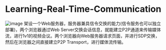 # Learning-Real-Time-Communication

![image](https://user-images.githubusercontent.com/53896111/122022772-8103e900-cdf9-11eb-80e1-719c899eaf3e.png)
架设一个Web服务器，服务器兼具信令交换的能力(信令服务也可以独立部署)，两个浏览器通过Web Server交换会话信息，就能建立P2P通道来传输媒体流，进行1v1的视频会议。两个浏览器向Web服务器请求页面，并进行SDP交换，然后在浏览器之间直接建立P2P Transport，进行媒体流传输。
